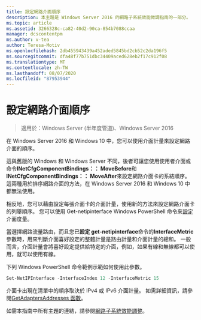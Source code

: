 ```yaml
---
title: 設定網路介面順序
description: 本主題是 Windows Server 2016 的網路子系統效能微調指南的一部分。
ms.topic: article
ms.assetid: 3266328c-ca82-40d2-90ca-854b7088ccaa
manager: dcscontentpm
ms.author: v-tea
author: Teresa-Motiv
ms.openlocfilehash: 2db455943439a452aded5845bd2cb52c2da196f5
ms.sourcegitcommit: dfa48f77b751dbc34409aced628eb2f17c912f08
ms.translationtype: MT
ms.contentlocale: zh-TW
ms.lasthandoff: 08/07/2020
ms.locfileid: "87953944"
---
```

# <a name="configure-the-order-of-network-interfaces"></a>設定網路介面順序

>適用於：Windows Server (半年度管道)、Windows Server 2016

在 Windows Server 2016 和 Windows 10 中，您可以使用介面計量來設定網路介面的順序。

這與舊版的 Windows 和 Windows Server 不同，後者可讓您使用使用者介面或命令**INetCfgComponentBindings：： MoveBefore**和**INetCfgComponentBindings：： MoveAfter**來設定網路介面卡的系結順序。 這兩種用於排序網路介面的方法，在 Windows Server 2016 和 Windows 10 中都無法使用。

相反地，您可以藉由設定每張介面卡的介面計量，使用新的方法來設定網路介面卡的列舉順序。 您可以使用 Get-netipinterface Windows PowerShell 命令來[設定](https://docs.microsoft.com/powershell/module/nettcpip/set-netipinterface)介面度量。

當選擇網路流量路由，而且您已**設定 get-netipinterface**命令的**InterfaceMetric**參數時，用來判斷介面喜好設定的整體計量是路由計量和介面計量的總和。 一般而言，介面計量會將喜好設定提供給特定的介面，例如，如果有線和無線都可以使用，就可以使用有線。

下列 Windows PowerShell 命令範例示範如何使用此參數。

```powershell
Set-NetIPInterface -InterfaceIndex 12 -InterfaceMetric 15
```

介面卡出現在清單中的順序取決於 IPv4 或 IPv6 介面計量。  如需詳細資訊，請參閱[GetAdaptersAddresses 函數](https://msdn.microsoft.com/library/windows/desktop/aa365915%28v=vs.85%29.aspx?f=255&MSPPError=-2147217396)。

如需本指南中所有主題的連結，請參閱[網路子系統效能調整](net-sub-performance-top.md)。
